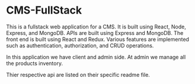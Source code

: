 # CMS-FullStack

This is a fullstack web application for a CMS. It is built using React, Node, Express, and MongoDB.
APIs are built using Express and MongoDB. The front end is built using React and Redux.
Various features are implemented such as authentication, authorization, and CRUD operations.

In this application we have client and admin side.
At admin we manage all the products inventory.

Thier respective api are listed on their specific readme file.

